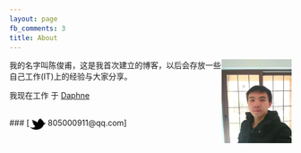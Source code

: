 ```yaml
---
layout: page
fb_comments: 3
title: About
---
```


<img src="/res/IMG_20150208_220224.jpg" width="125" height="150" align="right">

我的名字叫陈俊甫，这是我首次建立的博客，以后会存放一些自己工作(IT)上的经验与大家分享。


我现在工作 于 [Daphne](http://www.daphne.com.cn//)







<br>
### [<img src="/res/twitter.png" width="29" height="20" style="display:inline-block;vertical-align:middle"> 805000911@qq.com]
